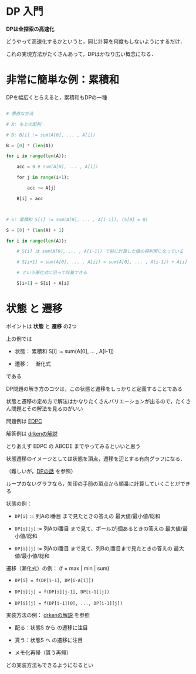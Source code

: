 # DP 入門

**DPは全探索の高速化**



どうやって高速化するかというと，同じ計算を何度もしないようにするだけ．

これの実現方法がたくさんあって，DPはかなり広い概念になる．





# 非常に簡単な例：累積和

DPを幅広くとらえると，累積和もDPの一種



```python

# 愚直な方法

# A: もとの配列

# B: B[i] := sum(A[0], ... , A[i])

B = [0] * (len(A))

for i in range(len(A)):

    acc = 0 # sum(A[0], ... , A[i])

    for j in range(i+1):

        acc += A[j]

    B[i] = acc



# S: 累積和 S[i] := sum(A[0], ... , A[i-1]), (S[0] = 0)

S = [0] * (len(A) + 1)

for i in range(len(A)):

    # S[i] は sum(A[0], ... , A[i-1]) で前に計算した値の再利用になっている

    # S[i+1] = sum(A[0], ... , A[i]) = sum(A[0], ... , A[i-1]) + A[i]

    # という漸化式に沿って計算できる

    S[i+1] = S[i] + A[i]

```





# 状態 と 遷移

ポイントは **状態** と **遷移** の2つ

上の例では

- 状態： 累積和 S[i] := sum(A[0], ... , A[i-1])

- 遷移：　漸化式

である



DP問題の解き方のコツは，この状態と遷移をしっかりと定義することである



状態と遷移の定め方で解法はかなりたくさんバリエーションが出るので，たくさん問題とその解法を見るのがいい

問題例は [EDPC](https://atcoder.jp/contests/dp)

解答例は [drkenの解説](https://qiita.com/drken/items/dc53c683d6de8aeacf5a)

とりあえず EDPC の ABCDE までやってみるといいと思う





状態遷移のイメージとしては状態を頂点，遷移を辺とする有向グラフになる．

（難しいが，[DPの話](https://tayama-2.hatenadiary.org/entry/20111210/1323502092) を参照）

ループのないグラフなら，矢印の手前の頂点から順番に計算していくことができる



状態の例：

- `DP[i]` := 列Aのi番目 まで見たときの答えの 最大値/最小値/総和

- `DP[i][j]` := 列Aのi番目 まで見て、ボールがj個あるときの答えの 最大値/最小値/総和

- `DP[i][j]` := 列Aのi番目 まで見て、列Bのj番目まで見たときの答えの 最大値/最小値/総和



遷移（漸化式）の例： (f = max | min | sum)

- `DP[i] = f(DP[i-1], DP[i-A[i]])`

- `DP[i][j] = f(DP[i][j-1], DP[i-1][j])`

- `DP[i][j] = f(DP[i-1][0], ..., DP[i-1][j])`



実装方法の例： [drkenの解説](https://qiita.com/drken/items/dc53c683d6de8aeacf5a) を参照

- 配る：状態S から の遷移に注目

- 貰う：状態S へ の遷移に注目

- メモ化再帰（貰う再帰）

どの実装方法もできるようになるとい
